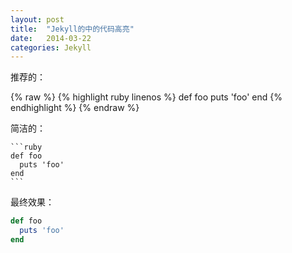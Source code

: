 ```yaml
---
layout: post
title:  "Jekyll的中的代码高亮"
date:   2014-03-22
categories: Jekyll
---
```


推荐的：

{% raw %}
    {% highlight ruby linenos %}
    def foo
      puts 'foo'
    end
    {% endhighlight %}
{% endraw %}

<!-- more -->

简洁的：

    ```ruby
    def foo
      puts 'foo'
    end
    ```

最终效果：

```ruby
def foo
  puts 'foo'
end
```